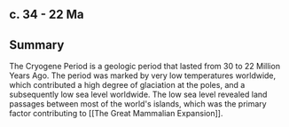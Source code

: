 ## c. 34 - 22 Ma

## Summary

The Cryogene Period is a geologic period that lasted from 30 to 22 Million Years Ago. The period was marked by very low temperatures worldwide, which contributed a high degree of glaciation at the poles, and a subsequently low sea level worldwide. The low sea level revealed land passages between most of the world's islands, which was the primary factor contributing to [[The Great Mammalian Expansion]].

